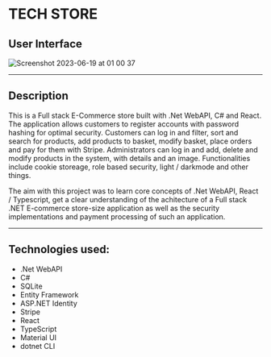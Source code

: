# TECH STORE

## User Interface

![Screenshot 2023-06-19 at 01 00 37](https://github.com/AnnaAxelsson051/Images/assets/103879144/a600a0a4-995c-419b-b970-79bfc6a77832)

---

## Description

This is a Full stack E-Commerce store built with .Net WebAPI, C# and React. 
The application allows customers to register accounts with password hashing for optimal security. Customers can log in and filter, sort and search for products, add products to basket, modify basket, place orders and pay for them with Stripe. Administrators can log in and add, delete and modify products in the system, with details and an image. Functionalities include cookie storeage, role based security, light / darkmode and other things.

The aim with this project was to learn core concepts of .Net WebAPI, React / Typescript, get a clear understanding of the achitecture of a Full stack .NET E-commerce store-size application as well as the security implementations and payment processing of such an application.

---

## Technologies used:

- .Net WebAPI 
- C#
- SQLite
- Entity Framework
- ASP.NET Identity
- Stripe 
- React
- TypeScript
- Material UI
- dotnet CLI
